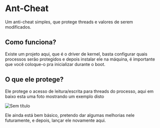 # Ant-Cheat
Um anti-cheat simples, que protege threads e valores de serem modificados.

## Como funciona?
Existe um projeto aqui, que é o driver de kernel, basta configurar quais processos serão protegidos e depois instalar ele na máquina, é importante que você coloque-o pra inicializar durante o boot.

## O que ele protege?
Ele protege o acesso de leitura/escrita para threads do processo, aqui em baixo esta uma foto mostrando um exemplo disto

![Sem título](https://user-images.githubusercontent.com/51800283/124392396-b5b5e280-dccb-11eb-83da-c4909b97d5df.png)

Ele ainda está bem básico, pretendo dar algumas melhorias nele futuramente, e depois, lançar ele novamente aqui.


